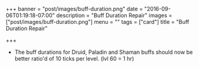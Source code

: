 +++
banner = "post/images/buff-duration.png"
date = "2016-09-06T01:19:18-07:00"
description = "Buff Duration Repair"
images = ["post/images/buff-duration.png"]
menu = ""
tags = ["card"]
title = "Buff Duration Repair"

+++
* The buff durations for Druid, Paladin and Shaman buffs should now be better ratio'd of 10 ticks per level. (lvl 60 = 1 hr)
<!--more-->